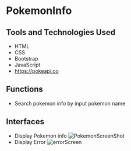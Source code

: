 # PokemonInfo

## Tools and Technologies Used
* HTML
* CSS
* Bootstrap
* JavaScript
* https://pokeapi.co

## Functions
* Search pokemon info by input pokemon name

## Interfaces
* Display Pokemon info
![PokemonScreenShot](https://user-images.githubusercontent.com/17914251/97792841-39a65080-1bba-11eb-9527-539b6116cd21.png)
* Display Error
![errorScreen](https://user-images.githubusercontent.com/17914251/97928554-49966f80-1d35-11eb-9e88-3e203fd783fa.png)
